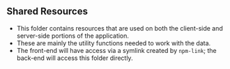 ## Shared Resources

* This folder contains resources that are used on both the client-side and server-side portions of the application.
* These are mainly the utility functions needed to work with the data.
* The front-end will have access via a symlink created by `npm-link`; the back-end will access this folder directly.